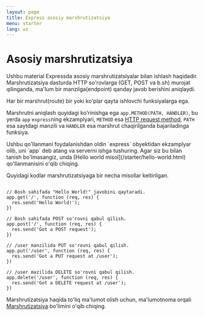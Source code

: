 ```yaml
---
layout: page
title: Express asosiy marshrutizatsiya
menu: starter
lang: uz
---
```


# Asosiy marshrutizatsiya

Ushbu material Expressda asosiy marshrutizatsiyalar bilan ishlash haqidadir. Marshrutizatsiya dasturda HTTP so'rovlarga (GET, POST va b.sh) murojat qilinganda, ma'lum bir manzilga(endpoint) qanday javob berishini aniqlaydi.

Har bir marshrut(route) bir yoki ko'plar qayta ishlovchi funksiyalarga ega.

Marshrutni aniqlash quyidagi ko'rinishga ega `app.METHOD(PATH, HANDLER)`, bu yerda `app` `express`ning ekzamplyari, `METHOD` esa [HTTP request method](http://en.wikipedia.org/wiki/Hypertext_Transfer_Protocol), `PATH` esa saytdagi manzili va `HANDLER` esa marshrut chaqirilganda bajariladinga funksiya.

<div class="doc-box doc-notice" markdown="1">
Ushbu qo'llanmani foydalanishdan oldin `express` obyektidan ekzamplyar olib, uni `app` deb atang va serverni ishga tushuring.  Agar siz bu bilan tanish bo'lmasangiz, unda [Hello world misol](/starter/hello-world.html) qo'llanmanisini o'qib chiqing.
</div>

Quyidagi kodlar marshrutizatsiyaga bir necha misollar keltirilgan.

<pre><code class="language-javascript" translate="no">
// Bosh sahifada "Hello World!" javobini qaytaradi.
app.get('/', function (req, res) {
  res.send('Hello World!');
})

// Bosh sahifada POST so'rovni qabul qilish.
app.post('/', function (req, res) {
  res.send('Got a POST request');
})

// /user manzilida PUT so'rovni qabul qilish.
app.put('/user', function (req, res) {
  res.send('Got a PUT request at /user');
})

// /user mazilida DELETE so'rovni qabul qilish.
app.delete('/user', function (req, res) {
  res.send('Got a DELETE request at /user');
})
</code></pre>

Marshrutizatsiya haqida to'liq ma'lumot olish uchun, ma'lumotnoma orqali [Marshrutizatsiya](/guide/routing.html) bo'limini o'qib chiqing.
